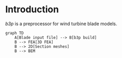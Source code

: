 # Introduction

*b3p* is a preprocessor for wind turbine blade models. 

``` mermaid 
graph TD
    A[Blade input file] --> B[b3p build]
    B --> FEA[3D FEA]
    B --> 2D[Section meshes]
    B --> BEM 
```

 <!-- python package that translates a blade input file to allow running various solvers such as *ccx*, *anba* or *ccblade*. -->


